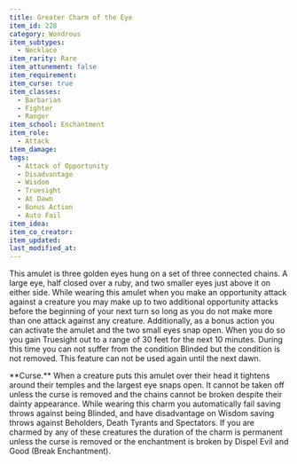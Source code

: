 ```yaml
---
title: Greater Charm of the Eye
item_id: 228
category: Wondrous
item_subtypes:
  - Necklace
item_rarity: Rare
item_attunement: false
item_requirement:
item_curse: true
item_classes:
  - Barbarian
  - Fighter
  - Ranger
item_school: Enchantment
item_role:
  - Attack
item_damage:
tags:
  - Attack of Opportunity
  - Disadvantage
  - Wisdom
  - Truesight
  - At Dawn
  - Bonus Action
  - Auto Fail
item_idea:
item_co_creator:
item_updated: 
last_modified_at: 
---
```


This amulet is three golden eyes hung on a set of three connected chains. A large eye, half closed over a ruby, and two smaller eyes just above it on either side.
While wearing this amulet when you make an opportunity attack against a creature you may make up to two additional opportunity attacks before the beginning of your next turn so long as you do not make more than one attack against any creature.
Additionally, as a bonus action you can activate the amulet and the two small eyes snap open. When you do so you gain Truesight out to a range of 30 feet for the next 10 minutes. During this time you can not suffer from the condition Blinded but the condition is not removed. This feature can not be used again until the next dawn.

<section id="curse">
**Curse.** When a creature puts this amulet over their head it tightens around their temples and the largest eye snaps open. It cannot be taken off unless the curse is removed and the chains cannot be broken despite their dainty appearance.
While wearing this charm you automatically fail saving throws against being Blinded, and have disadvantage on Wisdom saving throws against Beholders, Death Tyrants and Spectators. If you are charmed by any of these creatures the duration of the charm is permanent unless the curse is removed or the enchantment is broken by <magic-spell>Dispel Evil and Good</magic-spell> (Break Enchantment).
</section>
